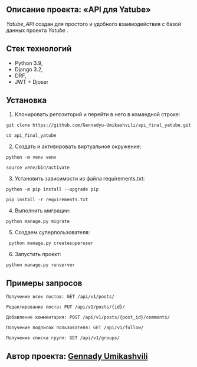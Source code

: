 ## Описание проекта: «API для Yatube»

*Yatube_API* создан для простого и удобного взаимодействия с базой данных проекта  *Yatube* .

## Стек технологий

* Python 3.9,
* Django 3.2,
* DRF,
* JWT + Djoser

## Установка

1. Клонировать репозиторий и перейти в него в командной строке:

```
git clone https://github.com/Gennadyu-Umikashvili/api_final_yatube.git
```

```
cd api_final_yatube
```

2. Cоздать и активировать виртуальное окружение:

```
python -m venv venv
```

```
source venv/bin/activate
```

3. Установить зависимости из файла requirements.txt:

```
python -m pip install --upgrade pip
```

```
pip install -r requirements.txt
```

4. Выполнить миграции:

```
python manage.py migrate

```

5. Создаем суперпользователя:

```
 python manage.py createsuperuser
```

6. Запустить проект:

```
python manage.py runserver
```

## Примеры запросов

```
Получение всех постов: GET /api/v1/posts/
```

```
Редактирование поста: PUT /api/v1/posts/{id}/
```

```
Добавление комментария: POST /api/v1/posts/{post_id}/comments/
```

```
Получение подписок пользователя: GET /api/v1/follow/
```

```
Получение списка групп: GET /api/v1/groups/
```

## Автор проекта: [Gennady Umikashvili](https://github.com/Gennady-Umikashvili)
